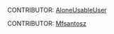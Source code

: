 CONTRIBUTOR: [AloneUsableUser](https://github.com/AloneUsableUser)

CONTRIBUTOR: [Mfsantosz](https://github.com/mfsantosz)
